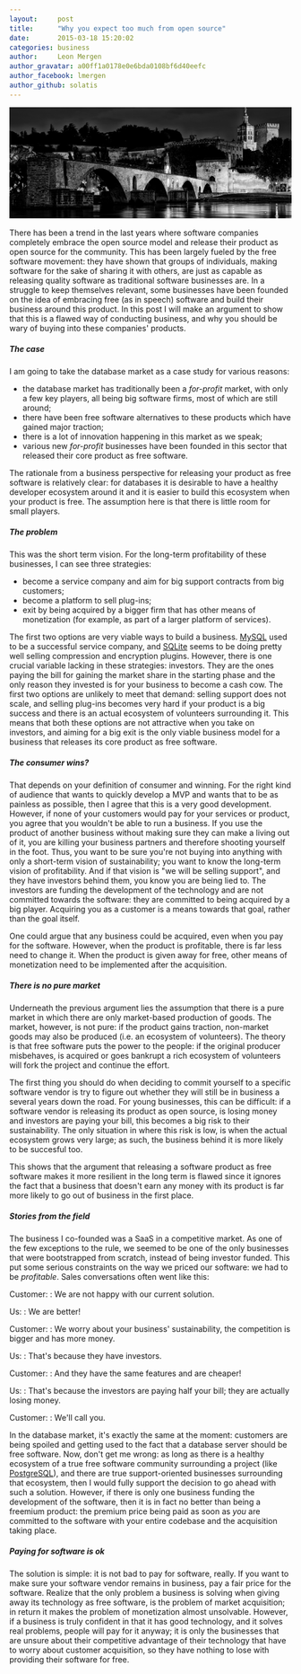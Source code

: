 ```yaml
---
layout:     post
title:      "Why you expect too much from open source"
date:       2015-03-18 15:20:02
categories: business
author:     Leon Mergen
author_gravatar: a00ff1a0178e0e6bda0108bf6d40eefc
author_facebook: lmergen
author_github: solatis
---
```

<img src='/images/posts/blog2.jpg' class='blogimage' title='Building bridges' />

There has been a trend in the last years where software companies completely embrace the open source model and release their product as open source for the community. This has been largely fueled by the free software movement: they have shown that groups of individuals, making software for the sake of sharing it with others, are just as capable as releasing quality software as traditional software businesses are. In a struggle to keep themselves relevant, some businesses have been founded on the idea of embracing free (as in speech) software and build their business around this product. In this post I will make an argument to show that this is a flawed way of conducting business, and why you should be wary of buying into these companies' products. 

##### The case

I am going to take the database market as a case study for various reasons:

* the database market has traditionally been a *for-profit* market, with only a few key players, all being big software firms, most of which are still around;
* there have been free software alternatives to these products which have gained major traction;
* there is a lot of innovation happening in this market as we speak;
* various new *for-profit* businesses have been founded in this sector that released their core product as free software.

The rationale from a business perspective for releasing your product as free software is relatively clear: for databases it is desirable to have a healthy developer ecosystem around it and it is easier to build this ecosystem when your product is free. The assumption here is that there is little room for small players.

##### The problem

This was the short term vision. For the long-term profitability of these businesses, I can see three strategies:

* become a service company and aim for big support contracts from big customers;
* become a platform to sell plug-ins;
* exit by being acquired by a bigger firm that has other means of monetization (for example, as part of a larger platform of services).

The first two options are very viable ways to build a business. [MySQL](http://www.mysql.com/) used to be a successful service company, and [SQLite](https://sqlite.org/) seems to be doing pretty well selling compression and encryption plugins. However, there is one crucial variable lacking in these strategies: investors. They are the ones paying the bill for gaining the market share in the starting phase and the only reason they invested is for your business to become a cash cow. The first two options are unlikely to meet that demand: selling support does not scale, and selling plug-ins becomes very hard if your product is a big success and there is an actual ecosystem of volunteers surrounding it. This means that both these options are not attractive when you take on investors, and aiming for a big exit is the only viable business model for a business that releases its core product as free software.

##### The consumer wins?

That depends on your definition of consumer and winning. For the right kind of audience that wants to quickly develop a MVP and wants that to be as painless as possible, then I agree that this is a very good development. However, if none of your customers would pay for your services or product, you agree that you wouldn't be able to run a business. If you use the product of another business without making sure they can make a living out of it, you are killing your business partners and therefore shooting yourself in the foot. Thus, you want to be sure you're not buying into anything with only a short-term vision of sustainability; you want to know the long-term vision of profitability. And if that vision is "we will be selling support", and they have investors behind them, you know you are being lied to. The investors are funding the development of the technology and are not committed towards the software: they are committed to being acquired by a big player. Acquiring you as a customer is a means towards that goal, rather than the goal itself.

One could argue that any business could be acquired, even when you pay for the software. However, when the product is profitable, there is far less need to change it. When the product is given away for free, other means of monetization need to be implemented after the acquisition.

##### There is no pure market

Underneath the previous argument lies the assumption that there is a pure market in which there are only market-based production of goods. The market, however, is not pure: if the product gains traction, non-market goods may also be produced (i.e. an ecosystem of volunteers). The theory is that free software puts the power to the people: if the original producer misbehaves, is acquired or goes bankrupt a rich ecosystem of volunteers will fork the project and continue the effort.

The first thing you should do when deciding to commit yourself to a specific software vendor is try to figure out whether they will still be in business a several years down the road. For young businesses, this can be difficult: if a software vendor is releasing its product as open source, is losing money and investors are paying your bill, this becomes a big risk to their sustainability. The only situation in where this risk is low, is when the actual ecosystem grows very large; as such, the business behind it is more likely to be succesful too.

This shows that the argument that releasing a software product as free software makes it more resilient in the long term is flawed since it ignores the fact that a business that doesn't earn any money with its product is far more likely to go out of business in the first place.

##### Stories from the field

The business I co-founded was a SaaS in a competitive market. As one of the few exceptions to the rule, we seemed to be one of the only businesses that were bootstrapped from scratch, instead of being investor funded. This put some serious constraints on the way we priced our software: we had to be *profitable*. Sales conversations often went like this:

Customer:
: We are not happy with our current solution.

Us:
: We are better!

Customer:
: We worry about your business' sustainability, the competition is bigger and has more money.

Us:
: That's because they have investors.

Customer:
: And they have the same features and are cheaper!

Us:
: That's because the investors are paying half your bill; they are actually losing money.

Customer:
: We'll call you.

In the database market, it's exactly the same at the moment: customers are being spoiled and getting used to the fact that a database server should be free software. Now, don't get me wrong: as long as there is a healthy ecosystem of a true free software community surrounding a project (like [PostgreSQL](http://www.postgresql.org/)), and there are true support-oriented businesses surrounding that ecosystem, then I would fully support the decision to go ahead with such a solution. However, if there is only one business funding the development of the software, then it is in fact no better than being a freemium product: the premium price being paid as soon as *you* are committed to the software with your entire codebase and the acquisition taking place. 

##### Paying for software is ok

The solution is simple: it is not bad to pay for software, really. If you want to make sure your software vendor remains in business, pay a fair price for the software. Realize that the only problem a business is solving when giving away its technology as free software, is the problem of market acquisition; in return it makes the problem of monetization almost unsolvable. However, if a business is truly confident in that it has good technology, and it solves real problems, people will pay for it anyway; it is only the businesses that are unsure about their competitive advantage of their technology that have to worry about customer acquisition, so they have nothing to lose with providing their software for free.
